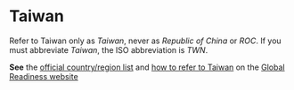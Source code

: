 # Taiwan

Refer to Taiwan only as *Taiwan*, never as *Republic of China* or *ROC*. If you must abbreviate *Taiwan*, the ISO abbreviation is *TWN*.

**See** the [official country/region list](https://microsoft.sharepoint.com/teams/celaGlobalReadiness/Lists/CountryRegion/CountryRegionList.aspx "Official country/region list on GPWeb") and [how to refer to Taiwan](https://microsoft.sharepoint.com/teams/celaGlobalReadiness/KBLibrary/1001.docx?web=1) on the [Global Readiness website](https://microsoft.sharepoint.com/teams/celaGlobalReadiness/Pages/Home.aspx)
